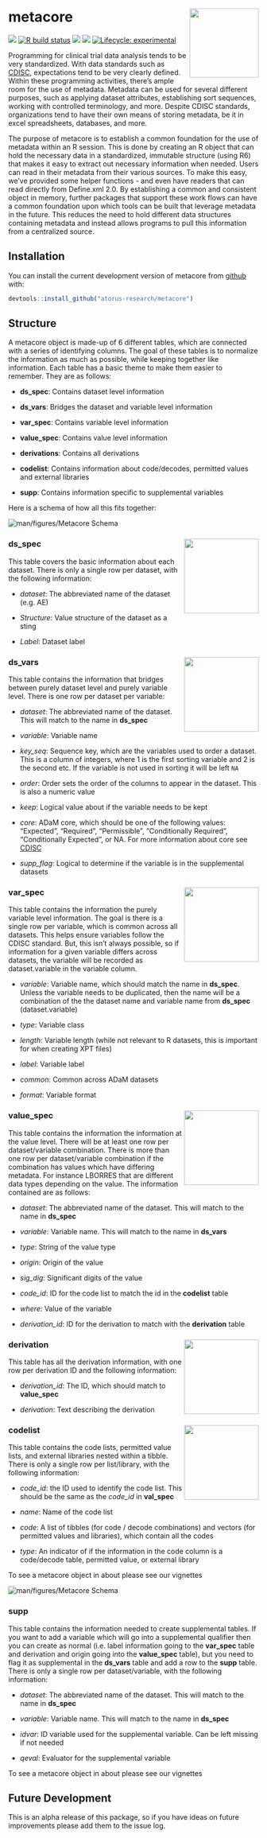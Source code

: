 
<!-- README.md is generated from README.Rmd. Please edit that file -->

# metacore <a href='https://github.com/atorus-research/metacore'><img src="man/figures/metacore.PNG" align="right" style="height:139px;"/></a>

<!-- badges: start -->

[<img src="https://img.shields.io/badge/Slack-RValidationHub-blue?style=flat&logo=slack">](https://RValidationHub.slack.com)
[![R build
status](https://github.com/atorus-research/metacore/workflows/R-CMD-check/badge.svg)](https://github.com/atorus-research/xportr/actions?workflow=R-CMD-check)
[<img src="https://img.shields.io/codecov/c/github/atorus-research/metacore">](https://app.codecov.io/gh/atorus-research/metacore)
[<img src="https://img.shields.io/badge/License-MIT-blue.svg">](https://github.com/atorus-research/metacore/blob/master/LICENSE)
[![Lifecycle:
experimental](https://img.shields.io/badge/lifecycle-experimental-orange.svg)](https://lifecycle.r-lib.org/articles/stages.html#experimental-1)
<!-- badges: end -->

Programming for clinical trial data analysis tends to be very
standardized. With data standards such as
[CDISC](https://www.cdisc.org/), expectations tend to be very clearly
defined. Within these programming activities, there’s ample room for the
use of metadata. Metadata can be used for several different purposes,
such as applying dataset attributes, establishing sort sequences,
working with controlled terminology, and more. Despite CDISC standards,
organizations tend to have their own means of storing metadata, be it in
excel spreadsheets, databases, and more.

The purpose of metacore is to establish a common foundation for the use
of metadata within an R session. This is done by creating an R object
that can hold the necessary data in a standardized, immutable structure
(using R6) that makes it easy to extract out necessary information when
needed. Users can read in their metadata from their various sources. To
make this easy, we’ve provided some helper functions - and even have
readers that can read directly from Define.xml 2.0. By establishing a
common and consistent object in memory, further packages that support
these work flows can have a common foundation upon which tools can be
built that leverage metadata in the future. This reduces the need to
hold different data structures containing metadata and instead allows
programs to pull this information from a centralized source.

## Installation

You can install the current development version of metacore from
[github](https://github.com/atorus-research/metacore) with:

``` r
devtools::install_github("atorus-research/metacore")
```

## Structure

A metacore object is made-up of 6 different tables, which are connected
with a series of identifying columns. The goal of these tables is to
normalize the information as much as possible, while keeping together
like information. Each table has a basic theme to make them easier to
remember. They are as follows:

-   **ds_spec**: Contains dataset level information

-   **ds_vars**: Bridges the dataset and variable level information

-   **var_spec**: Contains variable level information

-   **value_spec**: Contains value level information

-   **derivations**: Contains all derivations

-   **codelist**: Contains information about code/decodes, permitted
    values and external libraries

-   **supp**: Contains information specific to supplemental variables

Here is a schema of how all this fits together:

![](man/figures/schema-colors.png "man/figures/Metacore Schema")

### ds_spec <img src="man/figures/labeled-ds_spec.png" align="right" style="height:150px;"/>

This table covers the basic information about each dataset. There is
only a single row per dataset, with the following information:

-   *dataset*: The abbreviated name of the dataset (e.g. AE)

-   *Structure*: Value structure of the dataset as a sting

-   *Label*: Dataset label

### ds_vars <img src="man/figures/labeled-ds_vars.png" align="right" style="height:150px;"/>

This table contains the information that bridges between purely dataset
level and purely variable level. There is one row per dataset per
variable:

-   *dataset*: The abbreviated name of the dataset. This will match to
    the name in **ds_spec**

-   *variable*: Variable name

-   *key_seq*: Sequence key, which are the variables used to order a
    dataset. This is a column of integers, where 1 is the first sorting
    variable and 2 is the second etc. If the variable is not used in
    sorting it will be left `NA`

-   *order*: Order sets the order of the columns to appear in the
    dataset. This is also a numeric value

-   *keep*: Logical value about if the variable needs to be kept

-   *core*: ADaM core, which should be one of the following values:
    “Expected”, “Required”, “Permissible”, “Conditionally Required”,
    “Conditionally Expected”, or NA. For more information about core see
    [CDISC](https://www.cdisc.org/standards/foundational/adam)

-   *supp_flag*: Logical to determine if the variable is in the
    supplemental datasets

### var_spec <img src="man/figures/labeled-var_spec.png" align="right" style="height:150px;"/>

This table contains the information the purely variable level
information. The goal is there is a single row per variable, which is
common across all datasets. This helps ensure variables follow the CDISC
standard. But, this isn’t always possible, so if information for a given
variable differs across datasets, the variable will be recorded as
dataset.variable in the variable column.

-   *variable*: Variable name, which should match the name in
    **ds_spec**. Unless the variable needs to be duplicated, then the
    name will be a combination of the the dataset name and variable name
    from **ds_spec** (dataset.variable)

-   *type*: Variable class

-   *length*: Variable length (while not relevant to R datasets, this is
    important for when creating XPT files)

-   *label*: Variable label

-   *common*: Common across ADaM datasets

-   *format*: Variable format

### value_spec <img src="man/figures/labeled-value_spec.png" align="right" style="height:150px;"/>

This table contains the information the information at the value level.
There will be at least one row per dataset/variable combination. There
is more than one row per dataset/variable combination if the combination
has values which have differing metadata. For instance LBORRES that are
different data types depending on the value. The information contained
are as follows:

-   *dataset*: The abbreviated name of the dataset. This will match to
    the name in **ds_spec**

-   *variable*: Variable name. This will match to the name in
    **ds_vars**

-   *type*: String of the value type

-   *origin*: Origin of the value

-   *sig_dig*: Significant digits of the value

-   *code_id*: ID for the code list to match the id in the **codelist**
    table

-   *where*: Value of the variable

-   *derivation_id*: ID for the derivation to match with the
    **derivation** table

### derivation <img src="man/figures/labeled-derivation.png" align="right" style="height:150px;"/>

This table has all the derivation information, with one row per
derivation ID and the following information:

-   *derivation_id*: The ID, which should match to **value_spec**

-   *derivation*: Text describing the derivation

### codelist <img src="man/figures/labeled-code_list.png" align="right" style="height:150px;"/>

This table contains the code lists, permitted value lists, and external
libraries nested within a tibble. There is only a single row per
list/library, with the following information:

-   *code_id*: the ID used to identify the code list. This should be the
    same as the *code_id* in **val_spec**

-   *name*: Name of the code list

-   *code*: A list of tibbles (for code / decode combinations) and
    vectors (for permitted values and libraries), which contain all the
    codes

-   *type*: An indicator of if the information in the code column is a
    code/decode table, permitted value, or external library

To see a metacore object in about please see our vignettes

![](man/figures/labeled_schema.png "man/figures/Metacore Schema")

### supp

This table contains the information needed to create supplemental
tables. If you want to add a variable which will go into a supplemental
qualifier then you can create as normal (i.e. label information going to
the **var_spec** table and derivation and origin going into the
**value_spec** table), but you need to flag it as supplemental in the
**ds_vars** table and add a row to the **supp** table. There is only a
single row per dataset/variable, with the following information:

-   *dataset*: The abbreviated name of the dataset. This will match to
    the name in **ds_spec**

-   *variable*: Variable name. This will match to the name in
    **ds_spec**

-   *idvar*: ID variable used for the supplemental variable. Can be left
    missing if not needed

-   *qeval*: Evaluator for the supplemental variable

To see a metacore object in about please see our vignettes

## Future Development

This is an alpha release of this package, so if you have ideas on future
improvements please add them to the issue log.
